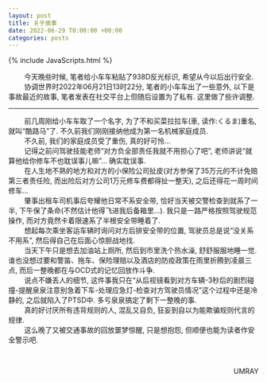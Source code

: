 ```yaml
---
layout: post
title: 关于故事
date: 2022-06-29 T0:00:00 +00:00
categories: posts
---
```


{% include JavaScripts.html %}

&emsp;&emsp; 今天晚些时候, 笔者给小车车粘贴了938D反光标识, 希望从今以后出行安全.  
&emsp;&emsp; 协调世界时2022年06月21日13时22分, 笔者的小车车出了一些意外, 以下是事故最近的故事, 笔者发表在社交平台上但随后设置为了私有. 这里做了些许调整.  
* * *  
&emsp;&emsp; 前几周刚给小车车取了一个名字, 为了不和买菜拉拉车(車, 读作:くるま)重名, 就叫“酷路马”了. 不久前我们刚刚接纳他成为第一名机械家庭成员.  
&emsp;&emsp; 不久前, 我们的家庭成员受了重伤, 真的好可怜…  
&emsp;&emsp; 记得之前问驾驶技能老师“对方负全部责任我就不用担心了吧”, 老师讲说“就算他给你修车不也耽误事儿嘛”… 确实耽误事.  
&emsp;&emsp; 在人生地不熟的地方和对方的小保险公司扯皮(对方参保了35万元的不计免赔第三者责任险, 而出险后对方公司1万元修车费都得扯一整天), 之后还得花一周时间修车…  
&emsp;&emsp; 肇事出租车司机事后夸耀他日常不系安全带, 恰好当天被交警检查到就系了一半, 下午保了条命(不然估计他得飞进我后备箱里…). 我只是一路严格按照驾驶规范操作, 而对方竟然卡着限速系了半根安全带睡着了.  
&emsp;&emsp; 想起每次乘坐客运车辆时询问对方后排安全带的位置, 驾驶员总是说“没关系不用系”, 然后得自己在后面心惊胆战地找.  
&emsp;&emsp; 当天下午只是想去加油站上厕所, 然后到市里洗个热水澡, 舒舒服服地睡一觉. 谁也没想过要和警笛、拖车、保险理赔以及酒店的防疫政策在雨里折腾到凌晨三点, 而后一整晚都在与OCD式的记忆回放作斗争.  
&emsp;&emsp; 说点不嫌丢人的细节, 这件事我只在“从后视镜看到对方车辆-3秒后的剧烈碰撞-提醒泉泉注意别急着下车-处理应急灯-检查对方驾驶员情况”这个过程中还是冷静的, 之后就陷入了PTSD中. 多亏泉泉搞定了剩下一整晚的事.  
&emsp;&emsp; 真的好讨厌所有违背规则的人, 混乱又自负, 狂妄到自以为能欺骗规则代言的规律.  
&emsp;&emsp; 这么晚了又被交通事故的回放噩梦惊醒, 只是想抱怨, 但顺便也能为读者作安全警示吧.  

&emsp;&emsp;  
<p align="right">UMRAY</p>
